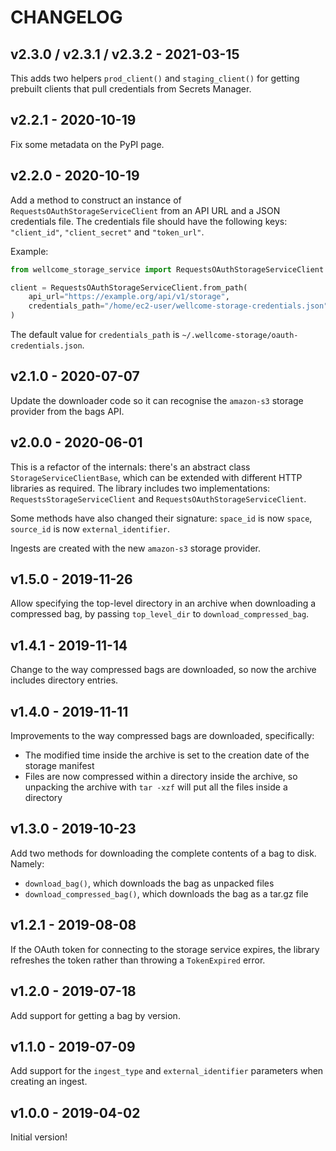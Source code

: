 # CHANGELOG

## v2.3.0 / v2.3.1 / v2.3.2 - 2021-03-15

This adds two helpers `prod_client()` and `staging_client()` for getting prebuilt clients that pull credentials from Secrets Manager.

## v2.2.1 - 2020-10-19

Fix some metadata on the PyPI page.

## v2.2.0 - 2020-10-19

Add a method to construct an instance of `RequestsOAuthStorageServiceClient` from an API URL and a JSON credentials file.
The credentials file should have the following keys: `"client_id"`, `"client_secret"` and `"token_url"`.

Example:

```python
from wellcome_storage_service import RequestsOAuthStorageServiceClient

client = RequestsOAuthStorageServiceClient.from_path(
    api_url="https://example.org/api/v1/storage",
    credentials_path="/home/ec2-user/wellcome-storage-credentials.json"
)
```

The default value for `credentials_path` is `~/.wellcome-storage/oauth-credentials.json`.

## v2.1.0 - 2020-07-07

Update the downloader code so it can recognise the `amazon-s3` storage provider
from the bags API.

## v2.0.0 - 2020-06-01

This is a refactor of the internals: there's an abstract class `StorageServiceClientBase`, which can be extended with different HTTP libraries as required.
The library includes two implementations: `RequestsStorageServiceClient` and `RequestsOAuthStorageServiceClient`.

Some methods have also changed their signature: `space_id` is now `space`, `source_id` is now `external_identifier`.

Ingests are created with the new `amazon-s3` storage provider.

## v1.5.0 - 2019-11-26

Allow specifying the top-level directory in an archive when downloading a
compressed bag, by passing `top_level_dir` to `download_compressed_bag`.

## v1.4.1 - 2019-11-14

Change to the way compressed bags are downloaded, so now the archive includes
directory entries.

## v1.4.0 - 2019-11-11

Improvements to the way compressed bags are downloaded, specifically:

-   The modified time inside the archive is set to the creation date of the storage manifest
-   Files are now compressed within a directory inside the archive, so unpacking the archive with `tar -xzf` will put all the files inside a directory

## v1.3.0 - 2019-10-23

Add two methods for downloading the complete contents of a bag to disk.  Namely:

-  `download_bag()`, which downloads the bag as unpacked files
-  `download_compressed_bag()`, which downloads the bag as a tar.gz file

## v1.2.1 - 2019-08-08

If the OAuth token for connecting to the storage service expires, the library refreshes the token rather than throwing a `TokenExpired` error.

## v1.2.0 - 2019-07-18

Add support for getting a bag by version.

## v1.1.0 - 2019-07-09

Add support for the `ingest_type` and `external_identifier` parameters when creating an ingest.

## v1.0.0 - 2019-04-02

Initial version!
